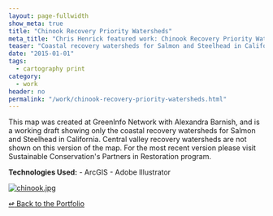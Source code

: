 ```yaml
---
layout: page-fullwidth
show_meta: true
title: "Chinook Recovery Priority Watersheds"
meta_title: "Chris Henrick featured work: Chinook Recovery Priority Watersheds"
teaser: "Coastal recovery watersheds for Salmon and Steelhead in California"
date: "2015-01-01"
tags:
  - cartography print 
category:
  - work
header: no
permalink: "/work/chinook-recovery-priority-watersheds.html"
---
```



This map was created at GreenInfo Network with Alexandra Barnish, and is a working draft showing only the coastal recovery watersheds for Salmon and Steelhead in California. Central valley recovery watersheds are not shown on this version of the map. For the most recent version please visit Sustainable Conservation's Partners in Restoration program.

<strong>Technologies Used:</strong>  - ArcGIS  - Adobe Illustrator 


  <a href="{{site.url}}{{site.baseurl}}/images/chinook.jpg" target="_blank">
    <img class="portfolio" src="{{site.url}}{{site.baseurl}}/images/chinook.jpg" alt="chinook.jpg">
  </a>



[<span class="back-arrow">&#8619;</span> Back to the Portfolio](/work/)
